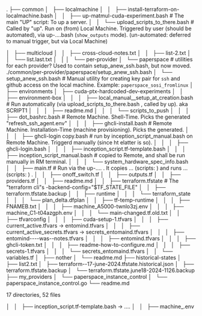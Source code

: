 
.
├── common
│   ├── localmachine
│   │   ├── install-terraform-on-localmachine.bash
│   │   ├── up-matmul-cuda-experiment.bash  # The main "UP" script: To up a server.
│   │   └── upload_scripts_to_there.bash    # Called by "up". Run on (from) Local Machine. Triggered by user (should be automated), via up-....bash (`show_outputs` mode). (un-automated: deferred to manual trigger, but via Local Machine)

│   ├── multicloud
│   │   ├── cross-cloud-notes.txt
│   │   ├── list-2.txt
│   │   └── list.last.txt
│   │
│   └── per-provider
│       └── paperspace                           # utilities for each provider? Used to contain setup_anew_ssh.bash, but now moved. ./common/per-provider/paperspace/setup_anew_ssh.bash
│           └── setup_anew_ssh.bash              # Manual utility for creating key pair for `ssh` and github access on the local machine. Example: `paperspace_sosi_fromlinux`
│
├── environments
│   ├── cuda-ptx-hardcoded-dev-experiments
│   │   ├── environment-box
│   │   │   ├── local_manual__setup_at_creation.bash  # Run automatically (via upload_scripts_to_there.bash , called by up). aka SCRIPT1
│   │   │   ├── readme.md
│   │   │   └── scripts_to_push
│   │   │       ├── dot_bashrc.bash           # Remote Machine. Shell-Time. Picks the generated "refresh_ssh_agent.env"
│   │   │       ├── ghcli-install.bash        # Remote Machine.  Installation-Time (machine provisioning).  Picks the generated.
│   │   │       ├── ghcli-login copy.bash    # run by inception_script_manual.bash on Remote Machine. Triggerd manually (since ht elatter is so).
│   │   │       ├── ghcli-login.bash
│   │   │       ├── inception_script.tf-template.bash
│   │   │       ├── inception_script_manual.bash  # copied to Remote, and shall be run manually in RM terminal.
│   │   │       └── system_hardware_spec_info.bash
│   │   ├── main.tf       # Run via the up-.... . It copies ... (scripts: )  and runs ... (scripts: ) .
│   │   ├── onoff_switch.tf
│   │   ├── outputs.tf
│   │   ├── providers.tf
│   │   ├── readme.md
│   │   ├── terraform.tfstate  # The "terraform cli"s -backend-config="$TF_STATE_FILE"
│   │   ├── terraform.tfstate.backup
│   │   ├── runtime
│   │   │   └── terraform_state
│   │   │       └── plan_delta.dfplan
│   │   ├── tf-temp-runtime
│   │   │   ├── FNAMEB.txt
│   │   │   ├── machine_A5000-twnlo3zj.env
│   │   │   ├── machine_C1-t04azgph.env
│   │   │   └── main-changed.tf.old.txt
│   │   ├── tfvarconfig
│   │   │   ├── cuda-setup-1.tfvars
│   │   │   ├── current_active.tfvars -> entomind.tfvars
│   │   │   ├── current_active_secrets.tfvars -> secrets_entomaind.tfvars
│   │   │   ├── entomind----was--notes.tfvars
│   │   │   ├── entomind.tfvars
│   │   │   ├── ghcli-token.txt
│   │   │   ├── readme-how-to-configure.md
│   │   │   ├── secrets-1.tfvars
│   │   │   └── secrets_entomaind.tfvars
│   │   └── variables.tf
│   ├── nother
│   └── readme.md
├── historical-states
│   ├── list2.txt
│   ├── terraform--17-june-2024.tfstate.historical.json
│   ├── terraform.tfstate.backup
│   └── terraform.tfstate.june18-2024-1126.backup
├── my_providers
│   └── paperspace_instance_control
│       └── paperspace_instance_control.go
└── readme.md

17 directories, 52 files

│   │   ├── inception_script.tf-template.bash -> ....
│   │   ├── machine_.env

